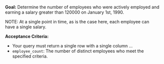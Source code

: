 **Goal:** Determine the number of employees who were actively employed and earning a salary greater than 120000 on January 1st, 1990.

NOTE: At a single point in time, as is the case here, each employee can have a single salary.

**Acceptance Criteria:**

* Your query must return a single row with a single column ...
* `employee_count`: The number of distinct employees who meet the specified criteria.